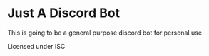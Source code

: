 # Just A Discord Bot

This is going to be a general purpose discord bot for personal use

Licensed under ISC
